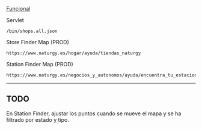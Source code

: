 
[Funcional](https://seidor.sharepoint.com/:w:/r/teams/CXNaturgy.es-NuevoCMS/_layouts/15/Doc2.aspx?action=edit&sourcedoc=%7Bb93445ff-2207-4a98-b1b2-697fd9d3fbe6%7D&wdOrigin=TEAMS-MAGLEV.teamsSdk_ns.rwc&wdExp=TEAMS-TREATMENT&wdhostclicktime=1717490090334&web=1&clickparams=eyJBcHBOYW1lIjoiVGVhbXMtRGVza3RvcCIsIkFwcFZlcnNpb24iOiI1MC8yNDA1MTYyMjIwNyIsIkhhc0ZlZGVyYXRlZFVzZXIiOmZhbHNlfQ%3D%3D)

Servlet
```
/bin/shops.all.json
```

Store Finder Map (PROD)
```
https://www.naturgy.es/hogar/ayuda/tiendas_naturgy
```

Station Finder Map (PROD)
```
https://www.naturgy.es/negocios_y_autonomos/ayuda/encuentra_tu_estacion
```

---
## TODO

En Station Finder, ajustar los puntos cuando se mueve el mapa y se ha filtrado por estado y tipo.